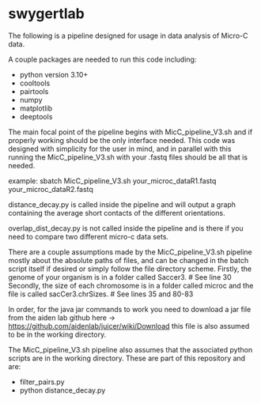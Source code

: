 # swygertlab
The following is a pipeline designed for usage in data analysis of Micro-C data. 

A couple packages are needed to run this code including:
- python version 3.10+
- cooltools
- pairtools
- numpy
- matplotlib
- deeptools

The main focal point of the pipeline begins with MicC_pipeline_V3.sh and if properly working should be the only interface needed. 
This code was designed with simplicity for the user in mind, and in parallel with this running the MicC_pipeline_V3.sh with your .fastq files
should be all that is needed. 

example: sbatch MicC_pipeline_V3.sh your_microc_dataR1.fastq your_microc_dataR2.fastq

distance_decay.py is called inside the pipeline and will output a graph containing the average short contacts of the different orientations.

overlap_dist_decay.py is not called inside the pipeline and is there if you need to compare two different micro-c data sets. 

There are a couple assumptions made by the MicC_pipeline_V3.sh pipeline mostly about the absolute paths of files, and can be changed in the 
batch script itself if desired or simply follow the file directory scheme.
Firstly, the genome of your organism is in a folder called Saccer3. # See line 30
Secondly, the size of each chromosome is in a folder called microc and the file is called sacCer3.chrSizes. # See lines 35 and 80-83

In order, for the java jar commands to work you need to download a jar file from the aiden lab github here -> https://github.com/aidenlab/juicer/wiki/Download 
this file is also assumed to be in the working directory. 

The MicC_pipeline_V3.sh pipeline also assumes that the associated python scripts are in the working directory. 
These are part of this repository and are:
- filter_pairs.py
- python distance_decay.py
